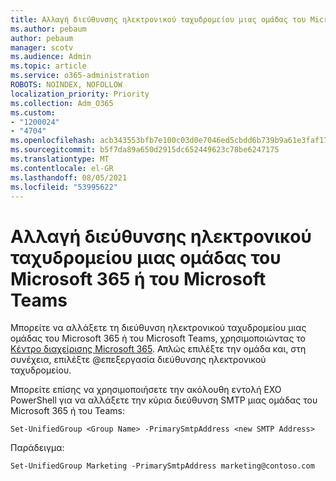 ```yaml
---
title: Αλλαγή διεύθυνσης ηλεκτρονικού ταχυδρομείου μιας ομάδας του Microsoft 365 ή του Microsoft Teams
ms.author: pebaum
author: pebaum
manager: scotv
ms.audience: Admin
ms.topic: article
ms.service: o365-administration
ROBOTS: NOINDEX, NOFOLLOW
localization_priority: Priority
ms.collection: Adm_O365
ms.custom:
- "1200024"
- "4704"
ms.openlocfilehash: acb343553bfb7e100c03d0e7046ed5cbdd6b739b9a61e3faf17768bd8aadff34
ms.sourcegitcommit: b5f7da89a650d2915dc652449623c78be6247175
ms.translationtype: MT
ms.contentlocale: el-GR
ms.lasthandoff: 08/05/2021
ms.locfileid: "53995622"
---
```

# <a name="change-email-address-of-a-microsoft-365-group-or-microsoft-teams"></a>Αλλαγή διεύθυνσης ηλεκτρονικού ταχυδρομείου μιας ομάδας του Microsoft 365 ή του Microsoft Teams

Μπορείτε να αλλάξετε τη διεύθυνση ηλεκτρονικού ταχυδρομείου μιας ομάδας του Microsoft 365 ή του Microsoft Teams, χρησιμοποιώντας το [Κέντρο διαχείρισης Microsoft 365](https://admin.microsoft.com/). Απλώς επιλέξτε την ομάδα και, στη συνέχεια, επιλέξτε @επεξεργασία διεύθυνσης ηλεκτρονικού ταχυδρομείου.

Μπορείτε επίσης να χρησιμοποιήσετε την ακόλουθη εντολή EXO PowerShell για να αλλάξετε την κύρια διεύθυνση SMTP μιας ομάδας του Microsoft 365 ή του Teams:

`Set-UnifiedGroup <Group Name> -PrimarySmtpAddress <new SMTP Address>`

Παράδειγμα:

`Set-UnifiedGroup Marketing -PrimarySmtpAddress marketing@contoso.com`
